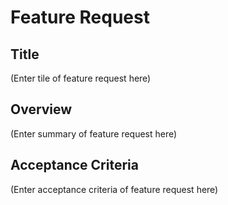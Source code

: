 # Feature Request

## Title
(Enter tile of feature request here)

## Overview
(Enter summary of feature request here)

## Acceptance Criteria
(Enter acceptance criteria of feature request here)
